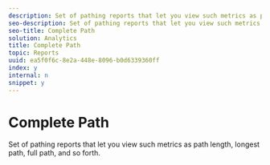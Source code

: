 ```yaml
---
description: Set of pathing reports that let you view such metrics as path length, longest path, full path, and so forth.
seo-description: Set of pathing reports that let you view such metrics as path length, longest path, full path, and so forth.
seo-title: Complete Path
solution: Analytics
title: Complete Path
topic: Reports
uuid: ea5f0f6c-8e2a-448e-8096-b0d6339360ff
index: y
internal: n
snippet: y
---
```


# Complete Path

Set of pathing reports that let you view such metrics as path length, longest path, full path, and so forth.


